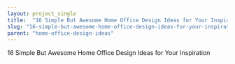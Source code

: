 ```yaml
---
layout: project_single
title:  "16 Simple But Awesome Home Office Design Ideas for Your Inspiration"
slug: "16-simple-but-awesome-home-office-design-ideas-for-your-inspiration"
parent: "home-office-design-ideas"
---
```

16 Simple But Awesome Home Office Design Ideas for Your Inspiration